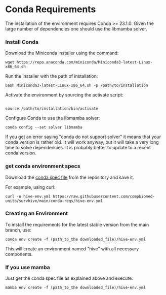 # Conda Requirements


The installation of the environment requires Conda >= 23.1.0.
Given the large number of dependencies one should use the libmamba solver.


### Install Conda

Download the Miniconda installer using the command:

```
wget https://repo.anaconda.com/miniconda/Miniconda3-latest-Linux-x86_64.sh
```

Run the installer with the path of installation:

```
bash Miniconda3-latest-Linux-x86_64.sh -p /path/to/installation
```

Activate the environment by sourcing the activate script:

```

source /path/to/installation/bin/activate
```

Configure Conda to use the libmamba solver:

```
conda config --set solver libmamba
```

If you get an error saying "conda do not support solver" it means that your
conda version is rather old. It will work anyway, but it will take a very long
time to solve dependencies. It is probably better to update to a recent conda
version. 

### get conda environment specs 

Download the [conda spec file](https://raw.githubusercontent.com/compbiomed-unito/survhive/main/conda-reqs/hive-env.yml) from the repository and save it.

For example, using curl:

```
curl -o hive-env.yml https://raw.githubusercontent.com/compbiomed-unito/survhive/main/conda-reqs/hive-env.yml
```


### Creating an Environment

To install the requirements for the latest stable version from the main branch, use:

```
conda env create -f (path_to_the downloaded_file)/hive-env.yml
```

This will create an environment named "hive" with all necessary components.

### If you use mamba

Just get the conda spec file as explained above and execute:


```
mamba env create -f (path_to_the downloaded_file)/hive-env.yml
```

